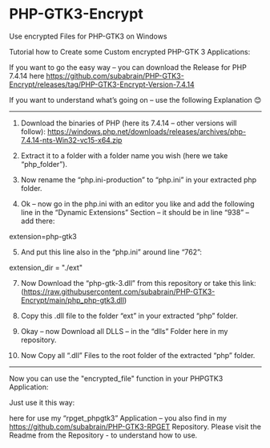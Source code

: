 # PHP-GTK3-Encrypt
Use encrypted Files for PHP-GTK3 on Windows

Tutorial how to Create some Custom encrypted PHP-GTK 3 Applications:

If you want to go the easy way – you can download the Release for PHP 7.4.14 here
 https://github.com/subabrain/PHP-GTK3-Encrypt/releases/tag/PHP-GTK3-Encrypt-Version-7.4.14

If you want to understand what’s going on – use the following Explanation 😊
___________________________________________________________________________
1.	Download the binaries of PHP (here its 7.4.14 – other versions will follow):
https://windows.php.net/downloads/releases/archives/php-7.4.14-nts-Win32-vc15-x64.zip
2.	Extract it to a folder with a folder name you wish (here we take “php_folder”).

3.	Now rename the “php.ini-production” to “php.ini” in your extracted php folder.

4.	Ok – now go in the php.ini with an editor you like and add the following line in the “Dynamic Extensions” Section – it should be in line “938” – add there:

extension=php-gtk3

5.	And put this line also in the “php.ini” around line “762”:
   
extension_dir = "./ext"

7.	Now Download the “php-gtk-3.dll” from this repository or take this link: (https://raw.githubusercontent.com/subabrain/PHP-GTK3-Encrypt/main/php_php-gtk3.dll)

8.	Copy this .dll file to the folder “ext” in your extracted “php” folder.

9.	Okay – now Download all DLLS – in the “dlls” Folder here in my repository.

10.	Now Copy all “.dll” Files to the root folder of the extracted “php” folder.

___________________________________________________________________________

Now you can use the "encrypted_file" function in your PHPGTK3 Application:

Just use it this way:

<?php

encrypted_file("encrypted_phpgtk3_file");

?>

here for use my “rpget_phpgtk3” Application – you also find in my https://github.com/subabrain/PHP-GTK3-RPGET Repository.
Please visit the Readme from the Repository - to understand how to use.
